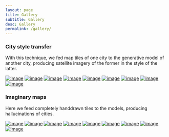 ```yaml
---
layout: page
title: Gallery
subtitle: Gallery
desc: Gallery
permalink: /gallery/
---
```

<!-- {{ site.baseurl }} -->


### City style transfer

With this technique, we fed map tiles of one city to the generative model of another city, producing satellite imagery of the former in the style of the latter.

<div class="site-content-imgs">
<a href="{{ site.baseurl }}/assets/images/venice_sat_draw_8k_18_mix_001.jpg"><img src="{{ site.baseurl }}/assets/images/venice_sat_draw_8k_18_mix_001.jpg" alt="image" /></a>
<a href="{{ site.baseurl }}/assets/images/la_sat_draw_8k_18_mix_000.jpg"><img src="{{ site.baseurl }}/assets/images/la_sat_draw_8k_18_mix_000.jpg" alt="image" /></a>
<a href="{{ site.baseurl }}/assets/images/LA-33_8203--118_1651--176_00.jpg"><img src="{{ site.baseurl }}/assets/images/LA-33_8203--118_1651--176_000.jpg" alt="image" /></a>
<a href="{{ site.baseurl }}/assets/images/LA-33_8207--118_1596--176_020.jpg"><img src="{{ site.baseurl }}/assets/images/LA-33_8207--118_1596--176_020.jpg" alt="image" /></a>
<a href="{{ site.baseurl }}/assets/images/LA-33_8285--118_0928--176_049.jpg"><img src="{{ site.baseurl }}/assets/images/LA-33_8285--118_0928--176_049.jpg" alt="image" /></a>
<a href="{{ site.baseurl }}/assets/images/LA-33_8341--118_2097--176_065.jpg"><img src="{{ site.baseurl }}/assets/images/LA-33_8341--118_2097--176_065.jpg" alt="image" /></a>
<a href="{{ site.baseurl }}/assets/images/LA-33_8364--118_3933--176_089.jpg"><img src="{{ site.baseurl }}/assets/images/LA-33_8364--118_3933--176_089.jpg" alt="image" /></a>
<a href="{{ site.baseurl }}/assets/images/Venice-45_4336-12_3284--176_304.jpg"><img src="{{ site.baseurl }}/assets/images/Venice-45_4336-12_3284--176_304.jpg" alt="image" /></a>
<a href="{{ site.baseurl }}/assets/images/Venice-45_4355-12_3624--176_350.jpg"><img src="{{ site.baseurl }}/assets/images/Venice-45_4355-12_3624--176_350.jpg" alt="image" /></a>
</div>

### Imaginary maps

Here we feed completely handdrawn tiles to the models, producing hallucinations of cities.

<div class="site-content-imgs">
<a href="{{ site.baseurl }}/assets/images/imaginary_map_000.jpg"><img src="{{ site.baseurl }}/assets/images/imaginary_map_000.jpg" alt="image" /></a>
<a href="{{ site.baseurl }}/assets/images/imaginary_map_001.jpg"><img src="{{ site.baseurl }}/assets/images/imaginary_map_001.jpg" alt="image" /></a>
<a href="{{ site.baseurl }}/assets/images/imaginary_map_002.jpg"><img src="{{ site.baseurl }}/assets/images/imaginary_map_002.jpg" alt="image" /></a>
<a href="{{ site.baseurl }}/assets/images/imaginary_map_003.jpg"><img src="{{ site.baseurl }}/assets/images/imaginary_map_003.jpg" alt="image" /></a>
<a href="{{ site.baseurl }}/assets/images/imaginary_map_004.jpg"><img src="{{ site.baseurl }}/assets/images/imaginary_map_004.jpg" alt="image" /></a>
<a href="{{ site.baseurl }}/assets/images/imaginary_map_005.jpg"><img src="{{ site.baseurl }}/assets/images/imaginary_map_005.jpg" alt="image" /></a>
<a href="{{ site.baseurl }}/assets/images/imaginary_map_006.jpg"><img src="{{ site.baseurl }}/assets/images/imaginary_map_006.jpg" alt="image" /></a>
<a href="{{ site.baseurl }}/assets/images/imaginary_map_007.jpg"><img src="{{ site.baseurl }}/assets/images/imaginary_map_007.jpg" alt="image" /></a>
<a href="{{ site.baseurl }}/assets/images/imaginary_map_008.jpg"><img src="{{ site.baseurl }}/assets/images/imaginary_map_008.jpg" alt="image" /></a>
</div>
